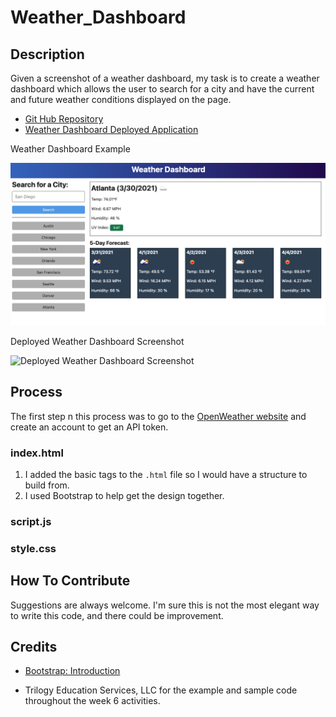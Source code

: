 # Weather_Dashboard

## Description

Given a screenshot of a weather dashboard, my task is to create a weather dashboard which allows the user to search for a city and have the current and future weather conditions displayed on the page.

- [Git Hub Repository](https://github.com/areitan/Weather_Dashboard)
- [Weather Dashboard Deployed Application](********)

Weather Dashboard Example

![Weather Dashboard Example](./assets/images/06-server-side-apis-homework-demo.png)

Deployed Weather Dashboard Screenshot

![Deployed Weather Dashboard Screenshot](./assets/images/********.png)


## Process

The first step n this process was to go to the [OpenWeather website](https://openweathermap.org/) and create an account to get an API token.

### index.html

1. I added the basic tags to the ```.html``` file so I would have a structure to build from.
2. I used Bootstrap to help get the design together.

### script.js



### style.css



## How To Contribute

Suggestions are always welcome. I'm sure this is not the most elegant way to write this code, and there could be improvement.

## Credits
- [Bootstrap: Introduction](https://getbootstrap.com/docs/5.1/getting-started/introduction/)

- Trilogy Education Services, LLC for the example and sample code throughout the week 6 activities.